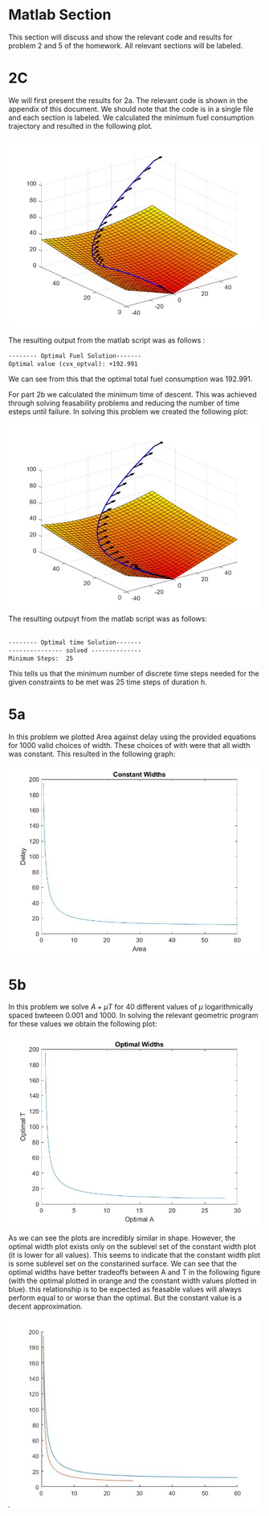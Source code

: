 # Matlab Section
This section will discuss and show the relevant code and results for problem 2 and 5 of the homework. All relevant sections will be labeled. 

# 2C
We will first present the results for 2a. The relevant code is shown in the appendix of this document. We should note that the code is in a single file and each section is labeled. We calculated the minimum fuel consumption trajectory and resulted in the following plot. 

![Minimum Fuel](2c_min_fuel.jpg)

The resulting output from the matlab script was as follows :
```
-------- Optimal Fuel Solution-------
Optimal value (cvx_optval): +192.991
```
We can see from this that the optimal total fuel consumption was 192.991.

For part 2b we calculated the minimum time of descent. This was achieved through solving feasability problems and reducing the number of time esteps until failure.
In  solving this problem we created the following plot:

![Minimum Time](2c_min_time.jpg)
The resulting outpuyt from the matlab script was as follows:

```

-------- Optimal time Solution-------
--------------- solved --------------
Minimum Steps:  25
```

This tells us that the minimum number of discrete time steps needed for the given constraints to be met was 25 time steps of duration h.

# 5a 
In this problem we plotted Area against delay using the provided equations for 1000 valid choices of width. These choices of with were that all width was constant. This resulted in the following graph:

![constant width](5a.jpg)

# 5b
In this problem we solve $A +\mu T$ for 40 different values of $\mu$ logarithmically spaced bwteeen 0.001 and 1000. In solving the relevant geometric program for these values we obtain the following plot:

![optimal widths](5b.jpg)
 

As we can see the plots are incredibly similar in shape. However, the optimal width plot exists only on the sublevel set of the constant width plot (it is lower for all values). This seems to indicate that the constant width plot is some sublevel set on the constarined surface. We can see that the optimal widths have better tradeoffs between A and T in the following figure (with the optimal plotted in orange and the constant width values plotted in blue). this relationship is to be expected as feasable values will always perform equal to or worse than the optimal. But the constant value is a decent approximation.

![comparrison](comparisson.jpg)